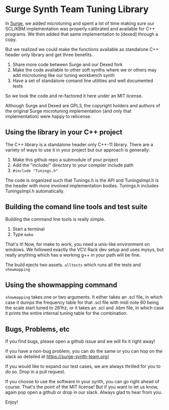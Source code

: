 # Surge Synth Team Tuning Library 

In [Surge](https://surge-synthesizer.github.io), we added microtuning 
and spent a lot of time making sure our
SCL/KBM implementation was properly calibrated and available for C++
programs. We then added that same implementation to [dexed] through a copy.

But we realized we could make the functions available as standalone C++ header
only library and get three benefits.

1. Share more code between Surge and our Dexed fork
2. Make the code available to other soft synths where we or others may add microtuning like our tuning workbench synth 
3. Have a set of standalone comand line utilities and well documented tests 

So we took the code and re-factored it here under an MIT license.

Although Surge and Dexed are GPL3, the copyright holders and authors of the original
Surge microtuning implementation (and only that implementation) were happy to relicense.

## Using the library in your C++ project

The C++ library is a standalone header only C++-11 library. There are a variety of ways
to use it in your project but our approach is generally:

1. Make this github repo a submodule of your project
2. Add the "include/" directory to your compiler include path
3. `#include "Tunings.h"`

The code is organized such that Tunings.h is the API and TuningsImpl.h is the header with more 
involved implementation bodies. Tunings.h includes TuningsImpl.h automatically.

## Building the comand line tools and test suite

Building the command line tools is really simple. 

1. Start a terminal
2. Type `make`

That's it! Now, for make to work, you need a unix-like environment on windows.
We followed exactly the VCV Rack dev setup and uses mysys, but really anything
which has a working g++ in your path will be fine.

The build ejects two assets. `alltests` which runs all the tests and `showmapping`

## Using the showmapping command

`showmapping` takes one or two arguments. It either takes an .scl file, in which
case it dumps the frequency table for that .scl file with midi note 60 being the
scale start tuned to 261hz, or it takes an .scl and .kbm file, in which case it
prints the entire internal tuning table for the combination.

## Bugs, Problems, etc

If you find bugs, please open a github issue and we will fix it right away!

If you have a non-bug problem, you can do the same or you can hop on the slack as
detailed at https://surge-synth-team.org/

If you would like to expand our test cases, we are always thrilled for you to do
so. Drop in a pull request.

If you choose to use the software in your synth, you can go right ahead of course.
That's the point of the MIT license! But if you want to let us know, again pop open
a github or drop in our slack. Always glad to hear from you.

Enjoy!
